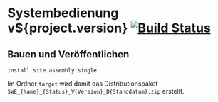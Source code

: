 Systembedienung v${project.version} [![Build Status](https://travis-ci.org/datenverteiler/de.bsvrz.pat.sysbed.svg?branch=master)](https://travis-ci.org/datenverteiler/de.bsvrz.pat.sysbed)
=======================


Bauen und Veröffentlichen
-------------------------

    install site assembly:single

Im Ordner `target` wird damit das Distributionspaket
`SWE_{Name}_{Status}_V{Version}_D{Standdatum}.zip` erstellt.
